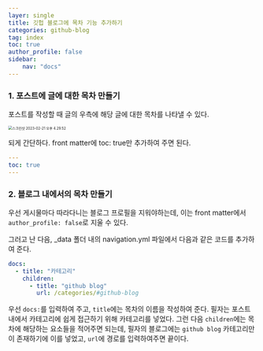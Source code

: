 ```yaml
---
layer: single
title: 깃헙 블로그에 목차 기능 추가하기
categories: github-blog
tag: index
toc: true
author_profile: false
sidebar:
    nav: "docs"
---
```


### 1. 포스트에 글에 대한 목차 만들기

포스트를 작성할 때 글의 우측에 해당 글에 대한 목차를 나타낼 수 있다.

<img src="/Users/cmk/GitHub/CkdalsKong.github.io/images/2023-02-21-index/스크린샷 2023-02-21 오후 4.29.52.png" alt="스크린샷 2023-02-21 오후 4.29.52" style="zoom:50%;" />

되게 간단하다. front matter에 toc: true만 추가하여 주면 된다.

```yaml
---
toc: true
---
```



### 2. 블로그 내에서의 목차 만들기

우선 게시물마다 따라다니는 블로그 프로필을 지워야하는데, 이는 front matter에서 `author_profile: false`로 지울 수 있다.

그러고 난 다음, _data 폴더 내의 navigation.yml 파일에서 다음과 같은 코드를 추가하여 준다.

```yaml
docs:
  - title: "카테고리"
    children:
      - title: "github blog"
        url: /categories/#github-blog
```

우선 `docs:`를 입력하여 주고, `title`에는 목차의 이름을 작성하여 준다. 
필자는 포스트 내에서 카테고리에 쉽게 접근하기 위해 카테고리를 넣었다.
그런 다음 `children`에는 목차에 해당하는 요소들을 적어주면 되는데, 필자의 블로그에는 `github blog` 카테고리만이 존재하기에 이를 넣었고, `url`에 경로를 입력하여주면 끝이다.
